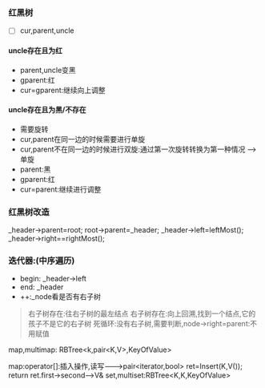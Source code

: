 ### 红黑树

- [ ] cur,parent,uncle

#### uncle存在且为红

- parent,uncle变黑
- gparent:红
- cur=gparent:继续向上调整
#### uncle存在且为黑/不存在

- 需要旋转
- cur,parent在同一边的时候需要进行单旋
- cur,parent不在同一边的时候进行双旋:通过第一次旋转转换为第一种情况 -->单旋
- parent:黑
- gparent:红
- cur=parent:继续进行调整

### 红黑树改造
_header->parent=root; root->parent=_header;
_header->left=leftMost();
_header->right==rightMost();

### 迭代器:(中序遍历)
- begin: _header->left
- end: _header
- ++:_node看是否有右子树
>右子树存在:往右子树的最左结点
>右子树存在:向上回溯,找到一个结点,它的孩子不是它的右子树
死循环:没有右子树,需要判断,node->right=parent:不用赋值

map,multimap: RBTree<k,pair<K,V>,KeyOfValue>

map:operator[]:插入操作,读写--->pair<iterator,bool> ret=Insert(K,V());
return ret.first->second-->V&
set,multiset:RBTree<K,K,KeyOfValue>

